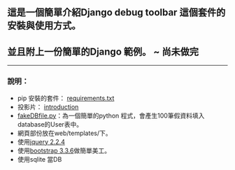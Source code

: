## 這是一個簡單介紹Django debug toolbar 這個套件的安裝與使用方式。
## 並且附上一份簡單的Django 範例。 ~ 尚未做完

---

### 說明：

* pip 安裝的套件： [requirements.txt](requirements.txt)
* 投影片： [introduction](introduction/djangoDebugTool.odp)
* [fakeDBfile.py](fakeDBfile.py)：為一個簡單的python 程式，會產生100筆假資料填入database的User表中。
* 網頁部份放在web/templates/下。
* 使用[jquery 2.2.4](web/static/Javascript/jquery-2.2.4/jquery-2.2.4.min.js)
* 使用[bootstrap 3.3.6](web/static/Javascript/bootstrap-3.3.6/bootstrap.min.js)做簡單美工。
* 使用sqlite 當DB
